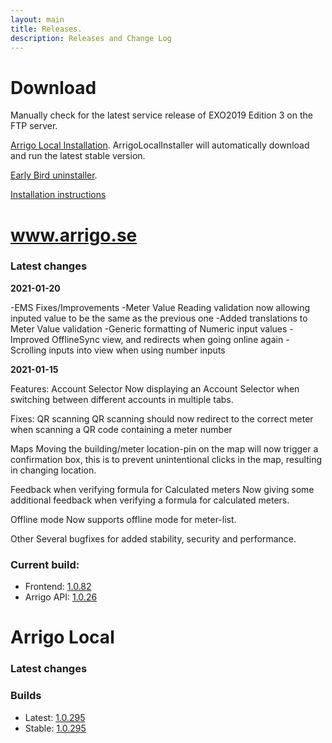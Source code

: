 ```yaml
---
layout: main
title: Releases.
description: Releases and Change Log
---
```

# Download

Manually check for the latest service release of EXO2019 Edition 3 on the FTP server.

[Arrigo Local Installation](https://arrigo.blob.core.windows.net/arrigo/ArrigoLocalInstaller.exe). ArrigoLocalInstaller will automatically download and run the latest stable version.

[Early Bird uninstaller](https://arrigo.blob.core.windows.net/arrigo/ArrigoEarlybirdUninstaller-1.0.19.exe).

[Installation instructions](./prereq.html)

# www.arrigo.se
### Latest changes

**2021-01-20**

-EMS Fixes/Improvements
-Meter Value Reading validation now allowing inputed value to be the same as the previous one
-Added translations to Meter Value validation
-Generic formatting of Numeric input values
-Improved OfflineSync view, and redirects when going online again
-Scrolling inputs into view when using number inputs

**2021-01-15**

Features:
Account Selector
Now displaying an Account Selector when switching between different accounts in multiple tabs.

Fixes:
QR scanning
QR scanning should now redirect to the correct meter when scanning a QR code containing a meter number

Maps
Moving the building/meter location-pin on the map will now trigger a confirmation box, this is to prevent unintentional clicks in the map, resulting in changing location.

Feedback when verifying formula for Calculated meters
Now giving some additional feedback when verifying a formula for calculated meters.

Offline mode
Now supports offline mode for meter-list.

Other
Several bugfixes for added stability, security and performance.



### Current build: 
- Frontend: [1.0.82](./frontend.html#1.0.82)
- Arrigo API: [1.0.26](./arrigoapi.html#1.0.26)

# Arrigo Local
### Latest changes

### Builds
- Latest: [1.0.295](./arrigolocalinstaller.html#1.0.295)
- Stable: [1.0.295](./arrigolocalinstaller.html#1.0.295)
